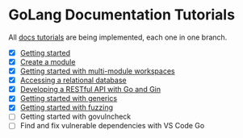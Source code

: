 # GoLang Documentation Tutorials

All [docs tutorials](https://go.dev/doc/tutorial/) are being implemented, each one in one branch.

- [x] [Getting started](https://github.com/isaacbatst/go-doc-tutorials/tree/01-getting-started)
- [x] [Create a module](https://github.com/isaacbatst/go-doc-tutorials/tree/02-create-a-module)
- [x] [Getting started with multi-module workspaces](https://github.com/isaacbatst/go-doc-tutorials/tree/03-getting-started-with-multi-module-workspaces)
- [x] [Accessing a relational database](https://github.com/isaacbatst/go-doc-tutorials/tree/04-accessing-a-relational-database)
- [x] [Developing a RESTful API with Go and Gin](https://github.com/isaacbatst/go-doc-tutorials/tree/05-developing-a-restful-api-with-go-and-gin)
- [x] [Getting started with generics](https://github.com/isaacbatst/go-doc-tutorials/tree/06-getting-started-with-generics)
- [x] [Getting started with fuzzing](https://github.com/isaacbatst/go-doc-tutorials/tree/07-getting-started-with-fuzzing)
- [ ] Getting started with govulncheck
- [ ] Find and fix vulnerable dependencies with VS Code Go